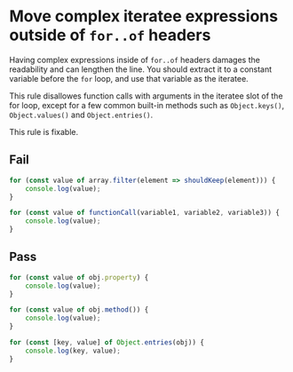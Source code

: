 # Move complex iteratee expressions outside of `for..of` headers

Having complex expressions inside of `for..of` headers damages the readability and can lengthen the line. You should extract it to a constant variable before the `for` loop, and use that variable as the iteratee.

This rule disallowes function calls with arguments in the iteratee slot of the for loop, except for a few common built-in methods such as `Object.keys()`, `Object.values()` and `Object.entries()`.

This rule is fixable.

## Fail

```js
for (const value of array.filter(element => shouldKeep(element))) {
	console.log(value);
}
```

```js
for (const value of functionCall(variable1, variable2, variable3)) {
	console.log(value);
}
```

## Pass

```js
for (const value of obj.property) {
	console.log(value);
}
```

```js
for (const value of obj.method()) {
	console.log(value);
}
```

```js
for (const [key, value] of Object.entries(obj)) {
	console.log(key, value);
}
```

